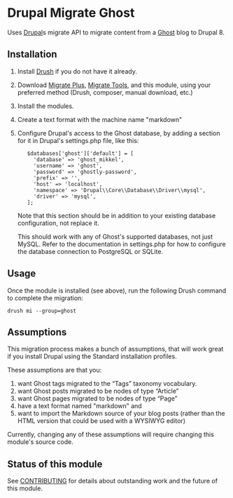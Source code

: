 Drupal Migrate Ghost
====================

Uses [Drupal][]s migrate API to migrate content from a [Ghost][] blog to
Drupal 8.

## Installation

1. Install [Drush][] if you do not have it already.
2. Download [Migrate Plus][], [Migrate Tools][], and this module, using 
   your preferred method (Drush, composer, manual download, etc.)
3. Install the modules.
4. Create a text format with the machine name "markdown"
5. Configure Drupal's access to the Ghost database, by adding a section
   for it in Drupal's settings.php file, like this:
   
		  $databases['ghost']['default'] = [
		    'database' => 'ghost_mikkel',
		    'username' => 'ghost',
		    'password' => 'ghostly-password',
		    'prefix' => '',
		    'host' => 'localhost',
		    'namespace' => 'Drupal\\Core\\Database\\Driver\\mysql',
		    'driver' => 'mysql',
		  ];
		  
	Note that this section should be in addition to your existing database
	configuration, not replace it.

	This should work with any of Ghost's supported databases, not just
	MySQL. Refer to the documentation in settings.php for how to configure
	the database connection to PostgreSQL or SQLite.


## Usage

Once the module is installed (see above), run the following Drush command
to complete the migration:

    drush mi --group=ghost


## Assumptions

This migration process makes a bunch of assumptions, that will work great
if you install Drupal using the Standard installation profiles.

These assumptions are that you:

1. want Ghost tags migrated to the “Tags” taxonomy vocabulary.
2. want Ghost posts migrated to be nodes of type “Article”
3. want Ghost pages migrated to be nodes of type “Page”
4. have a text format named "markdown" and
5. want to import the Markdown source of your blog posts (rather than the
   HTML version that could be used with a WYSIWYG editor)

Currently, changing any of these assumptions will require changing this
module's source code.


## Status of this module
 
See [CONTRIBUTING](CONTRIBUTING.md) for details about outstanding work
and the future of this module.


[Drupal]: https://www.drupal.org/
[Ghost]: https://ghost.org/
[Migrate Plus]: https://www.drupal.org/project/migrate_plus
[Migrate Tools]: https://www.drupal.org/project/migrate_tools
[Drush]: http://www.drush.org/
